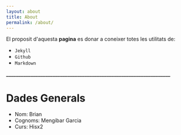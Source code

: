 ```yaml
---
layout: about
title: About
permalink: /about/
---
```

El proposit d'aquesta **pagina** es donar a coneixer totes les utilitats
de:
* `Jekyll`
* `Github`
* `Markdown`

**___________________________________________________________________**
# **Dades Generals**
* Nom: Brian
* Cognoms: Mengibar Garcia
* Curs: Hisx2
